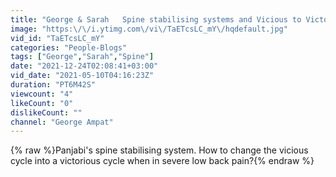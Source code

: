 ```yaml
---
title: "George & Sarah   Spine stabilising systems and Vicious to Victorious Final"
image: "https:\/\/i.ytimg.com\/vi\/TaETcsLC_mY\/hqdefault.jpg"
vid_id: "TaETcsLC_mY"
categories: "People-Blogs"
tags: ["George","Sarah","Spine"]
date: "2021-12-24T02:08:41+03:00"
vid_date: "2021-05-10T04:16:23Z"
duration: "PT6M42S"
viewcount: "4"
likeCount: "0"
dislikeCount: ""
channel: "George Ampat"
---
```

{% raw %}Panjabi's spine stabilising system. How to change the vicious cycle into a victorious cycle when in severe low back pain?{% endraw %}
